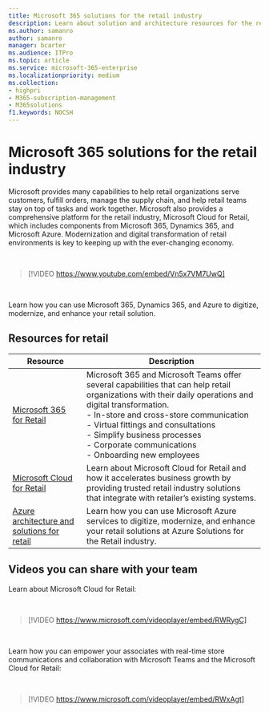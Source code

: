 ```yaml
---
title: Microsoft 365 solutions for the retail industry
description: Learn about solution and architecture resources for the retail industry using Microsoft 365
ms.author: samanro
author: samanro
manager: bcarter
ms.audience: ITPro
ms.topic: article
ms.service: microsoft-365-enterprise
ms.localizationpriority: medium
ms.collection: 
- highpri
- M365-subscription-management
- M365solutions
f1.keywords: NOCSH
---
```


# Microsoft 365 solutions for the retail industry

Microsoft provides many capabilities to help retail organizations serve customers, fulfill orders, manage the supply chain, and help retail teams stay on top of tasks and work together. Microsoft also provides a comprehensive platform for the retail industry, Microsoft Cloud for Retail, which includes components from Microsoft 365, Dynamics 365, and Microsoft Azure. Modernization and digital transformation of retail environments is key to keeping up with the ever-changing economy.

<br>

> [!VIDEO https://www.youtube.com/embed/Vn5x7VM7UwQ]

<br>

Learn how you can use Microsoft 365, Dynamics 365, and Azure to digitize, modernize, and enhance your retail solution.

## Resources for retail

|Resource |Description  |
|---------|---------|
|[Microsoft 365 for Retail](../frontline/teams-for-retail-landing-page.md)    |  Microsoft 365 and Microsoft Teams offer several capabilities that can help retail organizations with their daily operations and digital transformation. <br>- In-store and cross-store communication <br>- Virtual fittings and consultations <br>- Simplify business processes <br>- Corporate communications <br>- Onboarding new employees    |
|[Microsoft Cloud for Retail](/industry/retail/overview)  | Learn about Microsoft Cloud for Retail and how it accelerates business growth by providing trusted retail industry solutions that integrate with retailer’s existing systems.     |
|[Azure architecture and solutions for retail](/azure/architecture/industries/retail)| Learn how you can use Microsoft Azure services to digitize, modernize, and enhance your retail solutions at Azure Solutions for the Retail industry. |

## Videos you can share with your team

Learn about Microsoft Cloud for Retail:

<br>

> [!VIDEO https://www.microsoft.com/videoplayer/embed/RWRygC]

<br>

Learn how you can empower your associates with real-time store communications and collaboration with Microsoft Teams and the Microsoft Cloud for Retail:

<br>

> [!VIDEO https://www.microsoft.com/videoplayer/embed/RWxAgt]

<br>